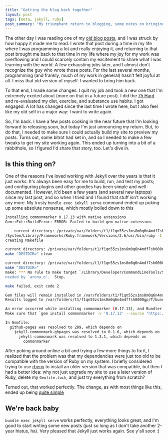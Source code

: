 ```yaml
---
title: "Getting the blog back together"
layout: post
tags: [meta, jekyll, ruby]
post_summary: "My triumphant return to blogging, some notes on bringing this site back to life, and setting the stage for what's coming next"
---
```


The other day I was reading one of my [old blog posts](https://www.dylanamartin.com/2022/10/31/use-newtypes-for-typesafe-data-validation-with-aeson.html), and I was struck by how happy it made me to read.  I wrote that post during a time in my life where I was programming a lot and really enjoying it, and returning to that post brought me back to that time in my life where my joy for my work was overflowing and I could scarcely contain my excitement to share what I was learning with the world.  A few exhausting jobs later, and I almost don't recognize the guy who wrote those posts.  For the last several months, programming (and frankly, much of my work in general) hasn't felt joyful at all.  I miss that old version of myself.  I wanted to bring him back.

To that end, I made some changes. I quit my job and took a new one that I'm extremely excited about (more on that in a future post).  I did the [75 Hard](https://andyfrisella.com/pages/75hard-info) and re-evaluated my diet, exercise, and substance use habits.  I got engaged.  A lot has changed since the last time I wrote here, but I also feel like my old self in a major way: I want to write again.

So, I'm back. I have a few posts cooking in the near future that I'm looking forward to releasing soon, but today I'm just announcing my return.  But, to do that, I needed to make sure I could actually build my site to preview my posts.  Turns out, some bitrot had set in, and so I needed to make a few tweaks to get my site working again.  This ended up turning into a bit of a rabbithole, so I figured I'd share that story, too.  Let's dive in.

## Is this thing on?

One of the reasons I've loved working with Jekyll over the years is that it just _works_. It's always been easy for me to build, run, and test my posts; and configuring plugins and other goodies has been simple and well-documented.  However, it'd been a few years (and several new laptops) since my last post, and so when I tried and I found that stuff isn't working any more.  My trusty `bundle exec jekyll serve` command ended up puking up some absolute nonsense, which mostly boiled down to this

```sh
Installing commonmarker 0.17.13 with native extensions
Gem::Ext::BuildError: ERROR: Failed to build gem native extension.

    current directory: /private/var/folders/t1/f1qn55zs1ms8m0q6n4mdf7sh0000gp/T/bundler20240427-78980-sbeze4commonmarker-0.17.13/gems/commonmarker-0.17.13/ext/commonmarker
/System/Library/Frameworks/Ruby.framework/Versions/2.6/usr/bin/ruby -I /System/Library/Frameworks/Ruby.framework/Versions/2.6/usr/lib/ruby/2.6.0 -r ./siteconf20240427-78980-ujdl51.rb extconf.rb
creating Makefile

current directory: /private/var/folders/t1/f1qn55zs1ms8m0q6n4mdf7sh0000gp/T/bundler20240427-78980-sbeze4commonmarker-0.17.13/gems/commonmarker-0.17.13/ext/commonmarker
make "DESTDIR=" clean

current directory: /private/var/folders/t1/f1qn55zs1ms8m0q6n4mdf7sh0000gp/T/bundler20240427-78980-sbeze4commonmarker-0.17.13/gems/commonmarker-0.17.13/ext/commonmarker
make "DESTDIR="
make: *** No rule to make target `/Library/Developer/CommandLineTools/SDKs/MacOSX.sdk/System/Library/Frameworks/Ruby.framework/Versions/2.6/usr/include/ruby-2.6.0/universal-darwin23/ruby/config.h',
needed by `arena.o'.  Stop.

make failed, exit code 2

Gem files will remain installed in /var/folders/t1/f1qn55zs1ms8m0q6n4mdf7sh0000gp/T/bundler20240427-78980-sbeze4commonmarker-0.17.13/gems/commonmarker-0.17.13 for inspection.
Results logged to /var/folders/t1/f1qn55zs1ms8m0q6n4mdf7sh0000gp/T/bundler20240427-78980-sbeze4commonmarker-0.17.13/extensions/universal-darwin-23/2.6.0/commonmarker-0.17.13/gem_make.out

An error occurred while installing commonmarker (0.17.13), and Bundler cannot continue.
Make sure that `gem install commonmarker -v '0.17.13' --source 'https://rubygems.org/'` succeeds before bundling.

In Gemfile:
  github-pages was resolved to 209, which depends on
    jekyll-commonmark-ghpages was resolved to 0.1.6, which depends on
      jekyll-commonmark was resolved to 1.3.1, which depends on
        commonmarker
```

After poking around online a bit and trying a few more things to fix it, I realized that the problem was that my dependencies were just too old to be compatible with the version of Ruby on my system.  I briefly considered trying to use [rbenv](https://github.com/rbenv/rbenv) to install an older version that was compatible, but then I had a better idea: why not just upgrade my site to use a later version of Ruby, delete my `Gemfile.lock`, and just try everything from scratch?

Turned out, that worked perfectly.  The change, as with most things like this, ended up being [quite simple](https://github.com/dmarticus/dmarticus.github.io/pull/94)

## We're back baby

`bundle exec jekyll serve` works perfectly, everything looks great, and I'm good to start writing some new posts (just so long as I don't take another 2-year hiatus, ha).  Very pleased that Jekyll just works again.  See y'all soon :)
